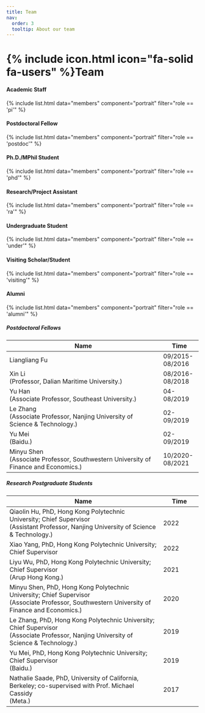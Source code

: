 ```yaml
---
title: Team
nav:
  order: 3
  tooltip: About our team
---
```


# {% include icon.html icon="fa-solid fa-users" %}Team


#### Academic Staff
{% include list.html data="members" component="portrait" filter="role == 'pi'"  %}
#### Postdoctoral Fellow
{% include list.html data="members" component="portrait" filter="role == 'postdoc'" %}
#### Ph.D./MPhil Student
{% include list.html data="members" component="portrait" filter="role == 'phd'" %}
#### Research/Project Assistant
{% include list.html data="members" component="portrait" filter="role == 'ra'" %}
#### Undergraduate Student
{% include list.html data="members" component="portrait" filter="role == 'under'" %}
#### Visiting Scholar/Student
{% include list.html data="members" component="portrait" filter="role == 'visiting'" %}
#### Alumni
{% include list.html data="members" component="portrait" filter="role == 'alumni'" %}
##### Postdoctoral Fellows
<style>
.research-students-table {
  width: 100%;
}
.research-students-table th:first-child,
.research-students-table td:first-child {
  width: 80%;
}
.research-students-table th:last-child,
.research-students-table td:last-child {
  width: 20%;
}
</style>

<div class="research-students-table">

|  Name   | Time  |
|  ----  | ----  |
| Liangliang Fu | 09/2015-08/2016 |
| Xin Li<br>(Professor, Dalian Maritime University.) | 08/2016-08/2018 |
| Yu Han<br>(Associate Professor, Southeast University.) | 04-08/2019 |
| Le Zhang<br>(Associate Professor, Nanjing University of Science & Technology.) | 02-09/2019 |
| Yu Mei<br>(Baidu.) | 02-09/2019 |
| Minyu Shen<br>(Associate Professor, Southwestern University of Finance and Economics.) | 10/2020-08/2021 |

</div>

##### Research Postgraduate Students

<style>
.research-students-table {
  width: 100%;
}
.research-students-table th:first-child,
.research-students-table td:first-child {
  width: 80%;
}
.research-students-table th:last-child,
.research-students-table td:last-child {
  width: 20%;
}
</style>

<div class="research-students-table">

|  Name   | Time  |
|  ----  | ----  |
| Qiaolin Hu, PhD, Hong Kong Polytechnic University; Chief Supervisor<br>(Assistant Professor, Nanjing University of Science & Technology.) | 2022 |
| Xiao Yang, PhD, Hong Kong Polytechnic University; Chief Supervisor | 2022 |
| Liyu Wu, PhD, Hong Kong Polytechnic University; Chief Supervisor<br>(Arup Hong Kong.) | 2021 |
| Minyu Shen, PhD, Hong Kong Polytechnic University; Chief Supervisor<br>(Associate Professor, Southwestern University of Finance and Economics.) | 2020 |
| Le Zhang, PhD, Hong Kong Polytechnic University; Chief Supervisor<br>(Associate Professor, Nanjing University of Science & Technology.) | 2019 |
| Yu Mei, PhD, Hong Kong Polytechnic University; Chief Supervisor<br>(Baidu.) | 2019 |
| Nathalie Saade, PhD, University of California, Berkeley; co-supervised with Prof. Michael Cassidy<br>(Meta.) | 2017 |

